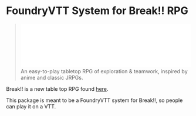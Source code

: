 # FoundryVTT System for Break!! RPG

> ![Break!! RPG](./images/breaklogo_v2.png)
> An easy-to-play tabletop RPG of exploration & teamwork, inspired by anime and classic JRPGs.

Break!! is a new table top RPG found [here](https://breakrpg.com). 

This package is meant to be a FoundryVTT system for Break!!, so people can play it on a VTT.